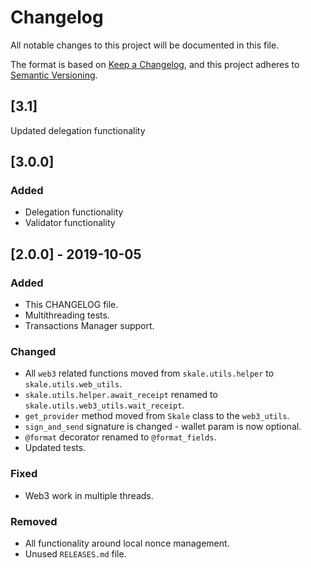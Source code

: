 # Changelog

All notable changes to this project will be documented in this file.

The format is based on [Keep a Changelog](https://keepachangelog.com/en/1.0.0/),
and this project adheres to [Semantic Versioning](https://semver.org/spec/v2.0.0.html).

## [3.1]

Updated delegation functionality

## [3.0.0]

### Added

- Delegation functionality
- Validator functionality

## [2.0.0] - 2019-10-05

### Added

- This CHANGELOG file.
- Multithreading tests.
- Transactions Manager support.

### Changed

- All `web3` related functions moved from `skale.utils.helper` to `skale.utils.web_utils`.
- `skale.utils.helper.await_receipt` renamed to `skale.utils.web3_utils.wait_receipt`.
- `get_provider` method moved from `Skale` class to the `web3_utils`.
- `sign_and_send` signature is changed - wallet param is now optional. 
- `@format` decorator renamed to `@format_fields`.
- Updated tests.

### Fixed

- Web3 work in multiple threads.

### Removed

- All functionality around local nonce management.
- Unused `RELEASES.md` file.
